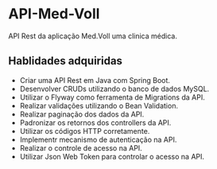 # API-Med-Voll
API Rest da aplicação Med.Voll uma clinica médica.

## Hablidades adquiridas

* Criar uma API Rest em Java com Spring Boot.
* Desenvolver CRUDs utilizando o banco de dados MySQL.
* Utilizar o Flyway como ferramenta de Migrations da API.
* Realizar validações utilizando o Bean Validation.
* Realizar paginação dos dados da API.
* Padronizar os retornos dos controllers da API.
* Utilizar os códigos HTTP corretamente.
* Implementr mecanismo de autenticação na API.
* Realizar o controle de acesso na API.
* Utilizar Json Web Token para controlar o acesso na API.
